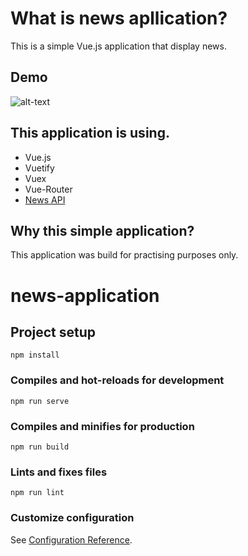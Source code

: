 # What is news apllication?

This is a simple Vue.js application that display news.

## Demo

![alt-text]()

## This application is using.

- Vue.js
- Vuetify
- Vuex
- Vue-Router
- [News API](https://newsapi.org)

## Why this simple application?

This application was build for practising purposes only.

# news-application

## Project setup

```
npm install
```

### Compiles and hot-reloads for development

```
npm run serve
```

### Compiles and minifies for production

```
npm run build
```

### Lints and fixes files

```
npm run lint
```

### Customize configuration

See [Configuration Reference](https://cli.vuejs.org/config/).
